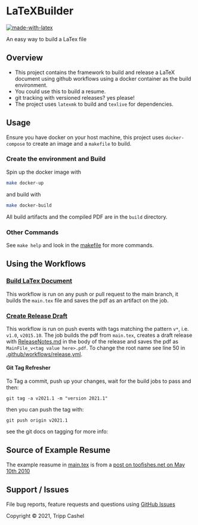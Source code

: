 # LaTeXBuilder

[![made-with-latex](https://img.shields.io/badge/Made%20with-LaTeX-informational)](https://www.latex-project.org/)

An easy way to build a LaTex file

## Overview

- This project contains the framework to build and release a LaTeX document using github workflows using a docker container as the build environment.
- You could use this to build a resume.
- git tracking with versioned releases? yes please!
- The project uses `latexmk` to build and `texlive` for dependencies.

## Usage

Ensure you have docker on your host machine, this project uses `docker-compose` to create an image and a `makefile` to build.

### Create the environment and Build

Spin up the docker image with

```bash
make docker-up
```

and build with

```bash
make docker-build
```

All build artifacts and the compiled PDF are in the `build` directory.

### Other Commands

See `make help` and look in the [makefile](./makefile) for more commands.

## Using the Workflows

### [Build LaTex Document](./.github/workflows/Build_and_Save.yml)

This workflow is run on any push or pull request to the main branch, it builds the `main.tex` file and saves the pdf as an artifact on the job.

### [Create Release Draft](./.github/workflows/release.yml)

This workflow is run on push events with tags matching the pattern `v*`, i.e. `v1.0`, `v2015.10`.  The job builds the pdf from `main.tex`, creates a draft release with [ReleaseNotes.md](./ReleaseNotes.md) in the body of the release and saves the pdf as `MainFile_v<tag value here>.pdf`. To change the root name see line 50 in [.github/workflows/release.yml](./.github/workflows/release.yml).

#### Git Tag Refresher

To Tag a commit, push up your changes, wait for the build jobs to pass and then:

```
git tag -a v2021.1 -m "version 2021.1"
```

then you can push the tag with:

```
git push origin v2021.1
```

see the git docs on tagging for more info: [](https://git-scm.com/book/en/v2/Git-Basics-Tagging)

## Source of Example Resume

The example reasume in [main.tex](./main.tex) is from a [post on toofishes.net on May 10th 2010](https://web.archive.org/web/20151031150425/http://www.toofishes.net/blog/latex-resume-follow-up/)
## Support / Issues

File bug reports, feature requests and questions using [GitHub Issues](https://github.com/tcashel/LaTeXBuilder/issues)

Copyright © 2021, Tripp Cashel